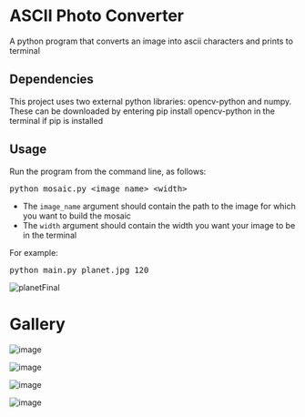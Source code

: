 # ASCII Photo Converter

A python program that converts an image into ascii characters and prints to terminal

## Dependencies

This project uses two external python libraries: opencv-python and numpy.
These can be downloaded by entering pip install opencv-python in the terminal if pip is installed

## Usage

Run the program from the command line, as follows:

<pre>python mosaic.py &lt;image_name&gt; &lt;width&gt;
</pre>

- The `image_name` argument should contain the path to the image for which you want to build the mosaic
- The `width` argument should contain the width you want your image to be in the terminal

For example:

<pre>python main.py planet.jpg 120
</pre>

![planetFinal](https://github.com/ReedGoldsworthy/ASCII-Photo-Converter/assets/59662986/e71675b2-a8e2-4837-a75c-69effdf45da7)

# Gallery

![image](https://github.com/ReedGoldsworthy/ASCII-Photo-Converter/assets/59662986/52d15075-9c3b-4afc-b391-24a80a179ddb)

![image](https://github.com/ReedGoldsworthy/ASCII-Photo-Converter/assets/59662986/a8fa8430-9a78-4261-aa46-d11096e9ebc8)

![image](https://github.com/ReedGoldsworthy/ASCII-Photo-Converter/assets/59662986/547fffb9-38b1-403e-ad39-74bc53d7a635)

![image](https://github.com/ReedGoldsworthy/ASCII-Photo-Converter/assets/59662986/41d69931-336c-4993-8fdd-a26a50ec56ac)

&nbsp;
